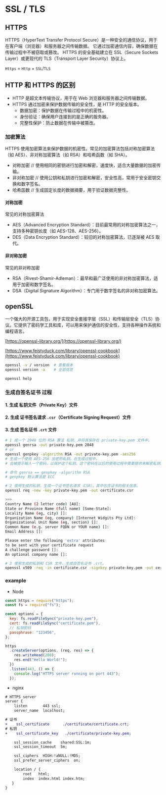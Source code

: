 # SSL / TLS

## HTTPS

HTTPS（HyperText Transfer Protocol Secure）是一种安全的通信协议，用于在客户端（浏览器）和服务器之间传输数据。
它通过加密通信内容，确保数据在传输过程中不被窃取或篡改。
HTTPS 的安全基础建立在 SSL（Secure Sockets Layer）或更现代的 TLS（Transport Layer Security）协议上。

`Https` = `Http` + `SSL`/`TLS`

## HTTP 和 HTTPS 的区别

- HTTP 是超文本传输协议，用于在 Web 浏览器和服务器之间传输数据。
- HTTPS 通过加密来保护数据传输的安全性，是 HTTP 的安全版本。
  - 数据加密：保护数据在传输过程中的机密性。
  - 身份验证：确保用户连接到的是正确的服务器。
  - 完整性保护：防止数据在传输中被篡改。

### 加密算法

HTTPS 使用加密算法来保护数据的机密性。常见的加密算法包括对称加密算法（如 AES）、非对称加密算法（如 RSA）和哈希函数（如 SHA）。

- 对称加密 // 使用相同的密钥进行加密和解密，速度快，适合大量数据的加密传输。
- 非对称加密 // 使用公钥和私钥进行加密和解密，安全性高，常用于安全密钥交换和数字签名。
- 哈希函数 // 生成固定长度的数据摘要，用于验证数据完整性。

#### 对称加密

常见的对称加密算法

- AES（Advanced Encryption Standard）：目前最常用的对称加密算法之一，支持多种密钥长度（如 AES-128、AES-256）。
- DES（Data Encryption Standard）：较旧的对称加密算法，已逐渐被 AES 取代。

#### 非对称加密

常见的非对称加密

- RSA（Rivest-Shamir-Adleman）：最早和最广泛使用的非对称加密算法，适用于加密和数字签名。
- DSA（Digital Signature Algorithm）：专门用于数字签名的非对称加密算法。

## openSSL

一个强大的开源工具包，用于实现安全套接字层（SSL）和传输层安全（TLS）协议。它提供了密码学工具和库，可以用来保护通信的安全性，支持各种操作系统和编程语言。

[https://openssl-library.org/](https://openssl-library.org/)

[https://www.feistyduck.com/library/openssl-cookbook](https://www.feistyduck.com/library/openssl-cookbook)

```bash
openssl -v / version  # 查看版本
openssl version -a    # 全部信息

openssl help
```

### 生成自签名证书 过程

#### 1. 生成 私钥文件（Private Key）文件
#### 2. 生成 证书签名请求 `.csr`（Certificate Signing Request）文件
#### 3. 生成 签名证书 `.crt` 文件

```bash
# 1 成一个 2048 位的 RSA 算法 私钥，并将其保存在 private-key.pem 文件中。
openssl genrsa -out private-key.pem 2048
# or
openssl genpkey -algorithm RSA -out private-key.pem -aes256
# 生成一个使用 AES-256 加密的私钥。在生成过程中，
# 会被提示输入一个密码，以保护这个私钥。这个密码在以后的使用过程中需要提供来解密私钥。

# 命令 genrsa == genpkey -algorithm RSA
# genpkey 默认算法是 ECC

# 2 使用生成的私钥，生成一个证书签名请求（CSR），其中包含证书的相关信息。
openssl req -new -key private-key.pem -out certificate.csr

>>>
Country Name (2 letter code) [AU]:
State or Province Name (full name) [Some-State]:
Locality Name (eg, city) []:
Organization Name (eg, company) [Internet Widgits Pty Ltd]:
Organizational Unit Name (eg, section) []:
Common Name (e.g. server FQDN or YOUR name) []:
Email Address []:

Please enter the following 'extra' attributes
to be sent with your certificate request
A challenge password []:
An optional company name []:

# 3 使用生成的私钥和 CSR 文件，生成自签名证书 .crt。
openssl x509 -req -in certificate.csr -signkey private-key.pem -out certificate.crt

```

### example

- Node

```js
const https = require("https");
const fs = require("fs");

const options = {
  key: fs.readFileSync("private-key.pem"),
  cert: fs.readFileSync("certificate.pem"),
  // 私钥密码
  passphrase: "123456",
};

https
  .createServer(options, (req, res) => {
    res.writeHead(200);
    res.end("Hello World!");
  })
  .listen(443, () => {
    console.log("HTTPS server running on port 443");
  });
```

- nginx

```diff
# HTTPS server
server {
    listen       443 ssl;
    server_name  localhost;

# 证书
+    ssl_certificate      ./certificate/certificate.crt;
# 私钥
+    ssl_certificate_key   ./certificate/private-key.pem;

    ssl_session_cache    shared:SSL:1m;
    ssl_session_timeout  5m;

    ssl_ciphers  HIGH:!aNULL:!MD5;
    ssl_prefer_server_ciphers  on;

    location / {
        root   html;
        index  index.html index.htm;
   }
}
```
